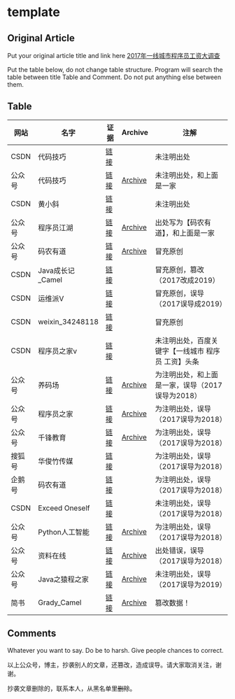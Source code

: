 # template



## Original Article
Put your original article title and link here
[2017年一线城市程序员工资大调查](https://blog.csdn.net/juwikuang/article/details/72888792)

Put the table below, do not change table structure. Program will search the table between title Table and Comment. Do not put anything else between them.

## Table

|网站|名字|证据|Archive|注解|
|--|--|--|--|--|
|CSDN|代码技巧|[链接](https://blog.csdn.net/tTU1EvLDeLFq5btqiK/article/details/78929087)||未注明出处|
|公众号|代码技巧|[链接](https://mp.weixin.qq.com/s/8kxgoaAEn-Qoz6M0-MhJNw)|[Archive](https://web.archive.org/web/20190420151822/https://mp.weixin.qq.com/s/8kxgoaAEn-Qoz6M0-MhJNw)|未注明出处，和上面是一家|
|CSDN|黄小斜|[链接](https://blog.csdn.net/a724888/article/details/85841595)||未注明出处|
|公众号|程序员江湖|[链接](https://mp.weixin.qq.com/s?__biz=MzUyOTk5NDQwOA==&mid=2247484646&idx=1&sn=9e71c0b3a411f19596e76a719663c003&chksm=fa59c321cd2e4a37602247cf906de6fe842dd20bf9f6940540dfd7d95aaeff49d947a7e4c309&mpshare=1&scene=1&srcid=0420GOJD9QoZi5FgxftRZ9zx&key=cb077656fa10b4eb27f368d30cef703ffcc82770b492b9a167537ddc4000a70a4468f004bea96a7914dad864c99824061f96cc11ffd063e41a281895d0f8677bb0eb2e8d42e2cd6e8b80844fa9914ac4&ascene=1&uin=MjU2NTc5MTk0Mg%3D%3D&devicetype=Windows+10&version=62060739&lang=en&pass_ticket=uf9nNPrm%2FwExDIh6qF0atahVZa%2BFwjMGxjOE8z0Uy5i0YwiioUkwCxNWMl7tVZmp)|[Archive](https://web.archive.org/web/20190420151741/https://mp.weixin.qq.com/s?__biz=MzUyOTk5NDQwOA==&mid=2247484646&idx=1&sn=9e71c0b3a411f19596e76a719663c003&chksm=fa59c321cd2e4a37602247cf906de6fe842dd20bf9f6940540dfd7d95aaeff49d947a7e4c309&mpshare=1&scene=1&srcid=0420GOJD9QoZi5FgxftRZ9zx&key=cb077656fa10b4eb27f368d30cef703ffcc82770b492b9a167537ddc4000a70a4468f004bea96a7914dad864c99824061f96cc11ffd063e41a281895d0f8677bb0eb2e8d42e2cd6e8b80844fa9914ac4&ascene=1&uin=MjU2NTc5MTk0Mg%3D%3D&devicetype=Windows+10&version=62060739&lang=en&pass_ticket=uf9nNPrm%2FwExDIh6qF0atahVZa%2BFwjMGxjOE8z0Uy5i0YwiioUkwCxNWMl7tVZmp)|出处写为【码农有道】，和上面是一家|
|公众号|码农有道|[链接](https://mp.weixin.qq.com/s?__biz=MzIwNTc4NTEwOQ==&mid=2247486120&idx=1&sn=9c4d677ff9823254c7cf3f86b79dd8dd&scene=21#wechat_redirect)|[Archive](https://web.archive.org/web/20190420151309/https://mp.weixin.qq.com/s?__biz=MzIwNTc4NTEwOQ==&mid=2247486120&idx=1&sn=9c4d677ff9823254c7cf3f86b79dd8dd&scene=21%23wechat_redirect)|冒充原创|
|CSDN|Java成长记_Camel|[链接](https://blog.csdn.net/qq_30225725/article/details/86729448)||冒充原创，篡改（2017改成2019）|
|CSDN| 运维派V|[链接](https://blog.csdn.net/ki8qzvka6gz4n450m/article/details/79548177)||冒充原创，误导（2017误导成2019）|
|CSDN| weixin_34248118|[链接](https://blog.csdn.net/weixin_34248118/article/details/87058659)||冒充原创|
|CSDN| 程序员之家v|[链接](https://blog.csdn.net/EGEFCXzo3Ha1x4/article/details/79454135)||未注明出处，百度关键字【一线城市 程序员 工资】头条|
|公众号|养码场|[链接](https://mp.weixin.qq.com/s/EOi3wY0d6K2z7cTZghscvA)|[Archive](https://web.archive.org/web/20190420151218/https://mp.weixin.qq.com/s/EOi3wY0d6K2z7cTZghscvA)|为注明出处，和上面是一家，误导（2017误导为2018）|
|公众号|程序员之家|[链接](https://mp.weixin.qq.com/s/Q4rZdblmjPVJKuoFOMKRjA)|[Archive](https://web.archive.org/web/20190420151129/https://mp.weixin.qq.com/s/Q4rZdblmjPVJKuoFOMKRjA)|为注明出处，误导（2017误导为2018）|
|公众号|千锋教育|[链接](https://mp.weixin.qq.com/s/Xro1BhiYsdwb5IOBPQtZbQ)|[Archive](https://web.archive.org/web/20190420151028/https://mp.weixin.qq.com/s/Xro1BhiYsdwb5IOBPQtZbQ)|为注明出处，误导（2017误导为2018）|
|搜狐号|华俊竹传媒|[链接](http://m.sohu.com/a/277091383_120001579)||为注明出处，误导（2017误导为2018）|
|企鹅号|码农有道|[链接](https://new.qq.com/omn/20181117/20181117B00KBW.html)||为注明出处，误导（2017误导为2018）|
|CSDN| Exceed Oneself|[链接](https://blog.csdn.net/ll666634/article/details/79156271)||未注明出处，误导（2017误导为2018）|
|公众号|Python人工智能|[链接](https://mp.weixin.qq.com/s/Umlu3HI8A-XnJcAK5U9g1Q)|[Archive](https://web.archive.org/web/20190420150859/https://mp.weixin.qq.com/s/Umlu3HI8A-XnJcAK5U9g1Q)|为注明出处，误导（2017误导为2018）|
|公众号|资料在线|[链接](https://mp.weixin.qq.com/s/RiRSGVKzj0gkZoBnVYlX_Q)|[Archive](https://web.archive.org/web/20190420150643/https://mp.weixin.qq.com/s/RiRSGVKzj0gkZoBnVYlX_Q)|出处错误，误导（2017误导为2018）|
|公众号|Java之猿程之家|[链接](https://mp.weixin.qq.com/s/H1QQ3cc64jZF_fHeP2gkQA)|[Archive](https://web.archive.org/web/20190420150511/https://mp.weixin.qq.com/s/H1QQ3cc64jZF_fHeP2gkQA)|未注明出处，误导（2017误导为2019）|
|简书|Grady_Camel|[链接](https://www.jianshu.com/p/a33f7281568a)|[Archive](https://web.archive.org/web/20190420140556/https://www.jianshu.com/p/a33f7281568a)|篡改数据！|

## Comments

Whatever you want to say. Do be to harsh. Give people chances to correct.

以上公众号，博主，抄袭别人的文章，还篡改，造成误导。请大家取消关注，谢谢。

抄袭文章删除的，联系本人，从黑名单里~~删除~~。
